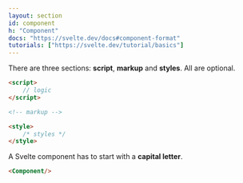 ```yaml
---
layout: section
id: component
h: "Component"
docs: "https://svelte.dev/docs#component-format"
tutorials: ["https://svelte.dev/tutorial/basics"]
---
```

There are three sections: **script**, **markup** and **styles**. All are optional.
```html
<script>
    // logic
</script>

<!-- markup -->

<style>
    /* styles */
</style>
```
A Svelte component has to start with a **capital letter**.
```html
<Component/>
```
